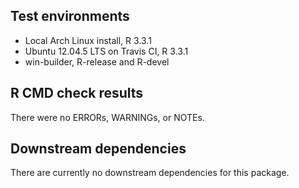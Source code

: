 ## Test environments

* Local Arch Linux install, R 3.3.1
* Ubuntu 12.04.5 LTS on Travis CI, R 3.3.1
* win-builder, R-release and R-devel


## R CMD check results

There were no ERRORs, WARNINGs, or NOTEs.


## Downstream dependencies

There are currently no downstream dependencies for this package.
